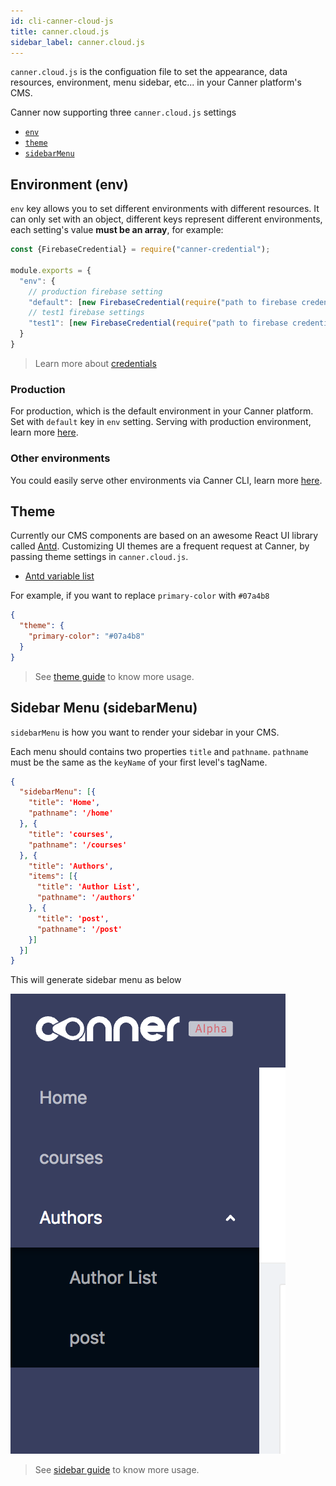 ```yaml
---
id: cli-canner-cloud-js
title: canner.cloud.js
sidebar_label: canner.cloud.js
---
```


`canner.cloud.js` is the configuation file to set the appearance, data resources, environment, menu sidebar, etc... in your Canner platform's CMS.

Canner now supporting three `canner.cloud.js` settings

- [`env`](#environment-env)
- [`theme`](#theme)
- [`sidebarMenu`](#sidebar-menu-sidebarmenu)

## Environment (env)

`env` key allows you to set different environments with different resources. It can only set with an object, different keys represent different environments, each setting's value **must be an array**, for example:

```js
const {FirebaseCredential} = require("canner-credential");

module.exports = {
  "env": {
    // production firebase setting
    "default": [new FirebaseCredential(require("path to firebase credential"))],
    // test1 firebase settings
    "test1": [new FirebaseCredential(require("path to firebase credential"))]
  }
}
```

> Learn more about [credentials](credential-intro)

### Production

For production, which is the default environment in your Canner platform. Set with `default` key in `env` setting. Serving with production environment, learn more [here](cli-production.md#serving-production-environment).

### Other environments

You could easily serve other environments via Canner CLI, learn more [here](cli-development.md#serving-with-environments).

## Theme

Currently our CMS components are based on an awesome React UI library called [Antd](https://ant.design/). Customizing UI themes are a frequent request at Canner, by passing theme settings in `canner.cloud.js`.

- [Antd variable list](https://github.com/ant-design/ant-design/blob/master/components/style/themes/default.less)

For example, if you want to replace `primary-color` with `#07a4b8`

```json
{
  "theme": {
    "primary-color": "#07a4b8"
  }
}
```

> See [theme guide](guides-theme) to know more usage.

## Sidebar Menu (sidebarMenu)

`sidebarMenu` is how you want to render your sidebar in your CMS.

Each menu should contains two properties `title` and `pathname`. `pathname` must be the same as the `keyName` of your first level's tagName.

```json
{
  "sidebarMenu": [{
    "title": 'Home',
    "pathname": '/home'
  }, {
    "title": 'courses',
    "pathname": '/courses'
  }, {
    "title": 'Authors',
    "items": [{
      "title": 'Author List',
      "pathname": '/authors'
    }, {
      "title": 'post',
      "pathname": '/post'
    }]
  }]
}
```

This will generate sidebar menu as below

![result](/docs/assets/cli/canner-config-sidebar.png)

> See [sidebar guide](guides-sidebar) to know more usage.
